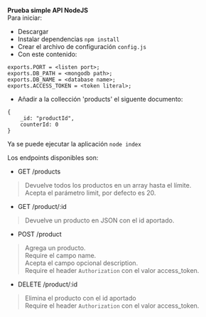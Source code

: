 **Prueba simple API NodeJS**  
Para iniciar:
* Descargar
* Instalar dependencias `npm install`
* Crear el archivo de configuración `config.js`
* Con este contenido:
``` 
exports.PORT = <listen port>;
exports.DB_PATH = <mongodb path>;
exports.DB_NAME = <database name>;
exports.ACCESS_TOKEN = <token literal>;
```
* Añadir a la collección 'products' el siguente documento:
```
{
    _id: "productId",
    counterId: 0
}
```

Ya se puede ejecutar la aplicación `node index`

Los endpoints disponibles son:
* GET /products
> Devuelve todos los productos en un array hasta el límite.  
> Acepta el parámetro limit, por defecto es 20.
* GET /product/:id
> Devuelve un producto en JSON con el id aportado.
* POST /product
> Agrega un producto.  
> Require el campo name.  
> Acepta el campo opcional description.  
> Require el header `Authorization` con el valor access_token.
* DELETE /product/:id
> Elimina el producto con el id aportado  
> Require el header `Authorization` con el valor access_token.
